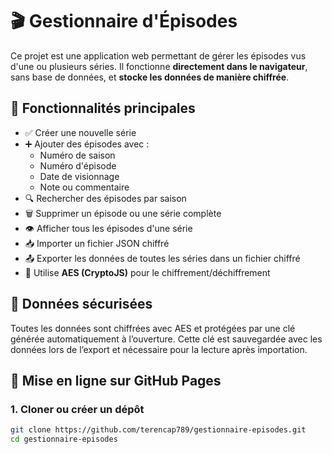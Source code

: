 # 🎬 Gestionnaire d'Épisodes

Ce projet est une application web permettant de gérer les épisodes vus d'une ou plusieurs séries. Il fonctionne **directement dans le navigateur**, sans base de données, et **stocke les données de manière chiffrée**.

## 🔐 Fonctionnalités principales

- ✅ Créer une nouvelle série
- ➕ Ajouter des épisodes avec :
  - Numéro de saison
  - Numéro d'épisode
  - Date de visionnage
  - Note ou commentaire
- 🔍 Rechercher des épisodes par saison
- 🗑️ Supprimer un épisode ou une série complète
- 👁️ Afficher tous les épisodes d'une série
- 📥 Importer un fichier JSON chiffré
- 📤 Exporter les données de toutes les séries dans un fichier chiffré
- 🔑 Utilise **AES (CryptoJS)** pour le chiffrement/déchiffrement

## 🧠 Données sécurisées

Toutes les données sont chiffrées avec AES et protégées par une clé générée automatiquement à l’ouverture. Cette clé est sauvegardée avec les données lors de l’export et nécessaire pour la lecture après importation.

## 🚀 Mise en ligne sur GitHub Pages

### 1. Cloner ou créer un dépôt

```bash
git clone https://github.com/terencap789/gestionnaire-episodes.git
cd gestionnaire-episodes
